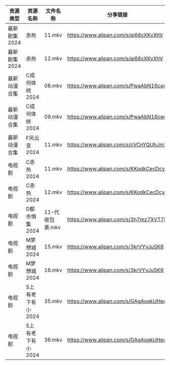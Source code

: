 | 资源类型     | 资源名称        | 文件名称        | 分享链接                                 | 更新时间                |
| -------- | ----------- | ----------- | ------------------------------------ | ------------------- |
| 最新剧集2024 | 赤热          | 11.mkv      | https://www.alipan.com/s/ai66cXKvXhV | 2024-07-19 13:46:40 |
| 最新剧集2024 | 赤热          | 12.mkv      | https://www.alipan.com/s/ai66cXKvXhV | 2024-07-19 13:46:40 |
| 最新动漫合集   | C成何体统2024   | 08.mkv      | https://www.alipan.com/s/PwaAbN16cec | 2024-07-19 12:08:29 |
| 最新动漫合集   | C成何体统2024   | 09.mkv      | https://www.alipan.com/s/PwaAbN16cec | 2024-07-19 12:08:28 |
| 最新动漫合集   | F风云变2024    | 11.mkv      | https://www.alipan.com/s/cVCnYQUhJmX | 2024-07-19 12:08:31 |
| 电视剧      | C赤热2024     | 11.mkv      | https://www.alipan.com/s/KKodkCecDcy | 2024-07-19 13:46:05 |
| 电视剧      | C赤热2024     | 12.mkv      | https://www.alipan.com/s/KKodkCecDcy | 2024-07-19 13:46:04 |
| 电视剧      | D都市惧集2024   | 11-代收包裹.mkv | https://www.alipan.com/s/3h7mz7XVT7D | 2024-07-19 13:46:12 |
| 电视剧      | M梦想城2024    | 15.mkv      | https://www.alipan.com/s/3krVYvJuSK6 | 2024-07-19 13:46:17 |
| 电视剧      | M梦想城2024    | 16.mkv      | https://www.alipan.com/s/3krVYvJuSK6 | 2024-07-19 13:46:17 |
| 电视剧      | S上有老下有小2024 | 35.mkv      | https://www.alipan.com/s/GAgAoekUHew | 2024-07-19 00:05:50 |
| 电视剧      | S上有老下有小2024 | 36.mkv      | https://www.alipan.com/s/GAgAoekUHew | 2024-07-19 00:05:50 |
